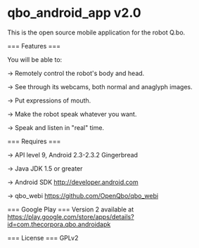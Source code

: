 qbo_android_app v2.0
====================

This is the open source mobile application for the robot Q.bo. 


=== Features ===

You will be able to:

-> Remotely control the robot's body and head.

-> See through its webcams, both normal and anaglyph images.

-> Put expressions of mouth.

-> Make the robot speak whatever you want.

-> Speak and listen in "real" time.


=== Requires ===

-> API level 9, Android 2.3-2.3.2 Gingerbread

-> Java JDK 1.5 or greater

-> Android SDK http://developer.android.com

-> qbo_webi https://github.com/OpenQbo/qbo_webi


=== Google Play ===
Version 2 available at https://play.google.com/store/apps/details?id=com.thecorpora.qbo.androidapk


=== License ===
GPLv2

